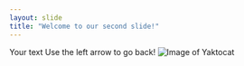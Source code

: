 ```yaml
---
layout: slide
title: "Welcome to our second slide!"
---
```

Your text
Use the left arrow to go back!
![Image of Yaktocat](https://octodex.github.com/images/yaktocat.png)
